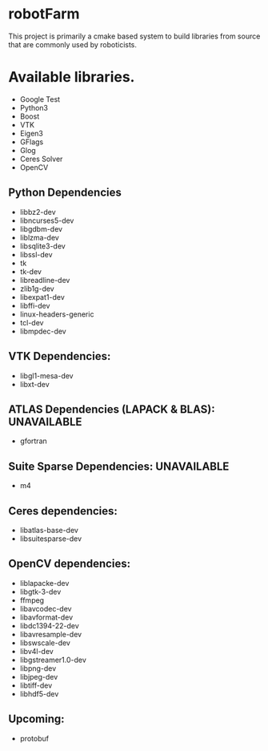 # robotFarm
This project is primarily a cmake based system to build libraries from source that are commonly used by roboticists.

# Available libraries.
* Google Test
* Python3
* Boost
* VTK
* Eigen3
* GFlags
* Glog
* Ceres Solver
* OpenCV

## Python Dependencies
* libbz2-dev
* libncurses5-dev
* libgdbm-dev
* liblzma-dev
* libsqlite3-dev
* libssl-dev
* tk 
* tk-dev
* libreadline-dev
* zlib1g-dev
* libexpat1-dev
* libffi-dev
* linux-headers-generic
* tcl-dev
* libmpdec-dev

## VTK Dependencies:
* libgl1-mesa-dev
* libxt-dev

## ATLAS Dependencies (LAPACK & BLAS): UNAVAILABLE
* gfortran

## Suite Sparse Dependencies: UNAVAILABLE
* m4

## Ceres dependencies:
* libatlas-base-dev
* libsuitesparse-dev

## OpenCV dependencies:
* liblapacke-dev
* libgtk-3-dev
* ffmpeg
* libavcodec-dev
* libavformat-dev
* libdc1394-22-dev
* libavresample-dev
* libswscale-dev
* libv4l-dev
* libgstreamer1.0-dev
* libpng-dev
* libjpeg-dev
* libtiff-dev
* libhdf5-dev

## Upcoming:
* protobuf

